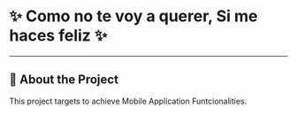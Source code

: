 # **✨ Como no te voy a querer, Si me haces feliz ✨**

---

## 🌟 About the Project

This project targets to achieve Mobile Application Funtcionalities.